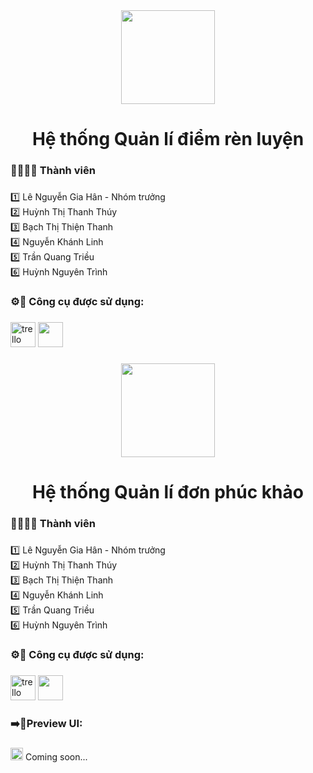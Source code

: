 <div align="center">
  <img height="150" src="https://husc.edu.vn/images/slide/cover6.jpg"  />
</div>

###

<h1 align="center">Hệ thống Quản lí điểm rèn luyện</h1>

###

<h3 align="left">👨‍💼👩‍💼 Thành viên</h3>

###

<p align="left">1️⃣ Lê Nguyễn Gia Hân - Nhóm trưởng<br>2️⃣ Huỳnh Thị Thanh Thúy<br>3️⃣ Bạch Thị Thiện Thanh<br>4️⃣ Nguyễn Khánh Linh<br>5️⃣ Trần Quang Triều <br>6️⃣ Huỳnh Nguyên Trình</p>

###

<h3 align="left">⚙️🎨 Công cụ được sử dụng:</h3>

###

<div align="left">
  <img src="https://cdn.jsdelivr.net/gh/devicons/devicon/icons/trello/trello-plain.svg" height="40" alt="trello logo"  />
  <img height="40" src="https://th.bing.com/th/id/R.310a1691a0faa97f99df3151f21be8cc?rik=q2SVl%2fMfuXeleQ&riu=http%3a%2f%2fappinstitute.com%2fapptools%2fwp-content%2fuploads%2f2016%2f07%2fLJf-7p3B-4.png&ehk=M8AF%2fVNwOzA3xeRoegLq6AAjBGyLmkBYN%2bX3sb8FTlA%3d&risl=&pid=ImgRaw&r=0"  />
</div>

###
<div align="center">
  <img height="150" src="https://husc.edu.vn/images/slide/cover6.jpg"  />
</div>

###

<h1 align="center">Hệ thống Quản lí đơn phúc khảo</h1>

###

<h3 align="left">👨‍💼👩‍💼 Thành viên</h3>

###

<p align="left">1️⃣ Lê Nguyễn Gia Hân - Nhóm trưởng<br>2️⃣ Huỳnh Thị Thanh Thúy<br>3️⃣ Bạch Thị Thiện Thanh<br>4️⃣ Nguyễn Khánh Linh<br>5️⃣ Trần Quang Triều <br>6️⃣ Huỳnh Nguyên Trình</p>

###

<h3 align="left">⚙️🎨 Công cụ được sử dụng:</h3>

###

<div align="left">
  <img src="https://cdn.jsdelivr.net/gh/devicons/devicon/icons/trello/trello-plain.svg" height="40" alt="trello logo"  />
  <img height="40" src="https://th.bing.com/th/id/R.310a1691a0faa97f99df3151f21be8cc?rik=q2SVl%2fMfuXeleQ&riu=http%3a%2f%2fappinstitute.com%2fapptools%2fwp-content%2fuploads%2f2016%2f07%2fLJf-7p3B-4.png&ehk=M8AF%2fVNwOzA3xeRoegLq6AAjBGyLmkBYN%2bX3sb8FTlA%3d&risl=&pid=ImgRaw&r=0"  />
</div>

###

  <h3>➡️🔗Preview UI:</h3>
  
### 

<div align = "left">
  <img height="20" src="https://www.superiorlawncareusa.com/wp-content/uploads/2020/05/loading-gif-png-5.gif" />
  <span>     Coming soon... </span>
</div>
